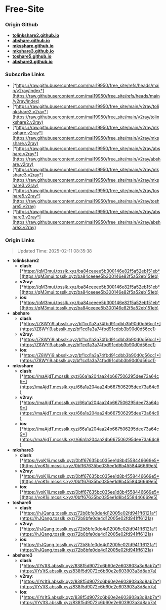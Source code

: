 # Free-Site

### Origin Github

- [**tolinkshare2.github.io**](https://github.com/tolinkshare2/tolinkshare2.github.io)
- [**abshare.github.io**](https://github.com/abshare/abshare.github.io)
- [**mksshare.github.io**](https://github.com/mksshare/mksshare.github.io)
- [**mkshare3.github.io**](https://github.com/mkshare3/mkshare3.github.io)
- [**toshare5.github.io**](https://github.com/toshare5/toshare5.github.io)
- [**abshare3.github.io**](https://github.com/abshare3/abshare3.github.io)

### Subscribe Links

- [*https://raw.githubusercontent.com/mai19950/free_site/refs/heads/main/v2ray/index*](https://raw.githubusercontent.com/mai19950/free_site/refs/heads/main/v2ray/index)
- [*https://raw.githubusercontent.com/mai19950/free_site/main/v2ray/tolinkshare2.v2ray*](https://raw.githubusercontent.com/mai19950/free_site/main/v2ray/tolinkshare2.v2ray)
- [*https://raw.githubusercontent.com/mai19950/free_site/main/v2ray/mksshare.v2ray*](https://raw.githubusercontent.com/mai19950/free_site/main/v2ray/mksshare.v2ray)
- [*https://raw.githubusercontent.com/mai19950/free_site/main/v2ray/abshare.v2ray*](https://raw.githubusercontent.com/mai19950/free_site/main/v2ray/abshare.v2ray)
- [*https://raw.githubusercontent.com/mai19950/free_site/main/v2ray/mkshare3.v2ray*](https://raw.githubusercontent.com/mai19950/free_site/main/v2ray/mkshare3.v2ray)
- [*https://raw.githubusercontent.com/mai19950/free_site/main/v2ray/toshare5.v2ray*](https://raw.githubusercontent.com/mai19950/free_site/main/v2ray/toshare5.v2ray)
- [*https://raw.githubusercontent.com/mai19950/free_site/main/v2ray/abshare3.v2ray*](https://raw.githubusercontent.com/mai19950/free_site/main/v2ray/abshare3.v2ray)

### Origin Links

> Updated Time: 2025-02-11 08:35:38

- **tolinkshare2**
  - **clash**: [*https://qM3mui.tosslk.xyz/ba84ceeee5b300146e82f5a52eb151eb*](https://qM3mui.tosslk.xyz/ba84ceeee5b300146e82f5a52eb151eb)
  - **v2ray**: [*https://qM3mui.tosslk.xyz/ba84ceeee5b300146e82f5a52eb151eb*](https://qM3mui.tosslk.xyz/ba84ceeee5b300146e82f5a52eb151eb)
  - **ios**: [*https://qM3mui.tosslk.xyz/ba84ceeee5b300146e82f5a52eb151eb*](https://qM3mui.tosslk.xyz/ba84ceeee5b300146e82f5a52eb151eb)
- **abshare**
  - **clash**: [*https://Z8WYi9.absslk.xyz/bf1cd1a3a74fbd91cdbb3b90d0d56cc1*](https://Z8WYi9.absslk.xyz/bf1cd1a3a74fbd91cdbb3b90d0d56cc1)
  - **v2ray**: [*https://Z8WYi9.absslk.xyz/bf1cd1a3a74fbd91cdbb3b90d0d56cc1*](https://Z8WYi9.absslk.xyz/bf1cd1a3a74fbd91cdbb3b90d0d56cc1)
  - **ios**: [*https://Z8WYi9.absslk.xyz/bf1cd1a3a74fbd91cdbb3b90d0d56cc1*](https://Z8WYi9.absslk.xyz/bf1cd1a3a74fbd91cdbb3b90d0d56cc1)
- **mksshare**
  - **clash**: [*https://maAjdT.mcsslk.xyz/66a1a204aa24b667506295dee73a64c9*](https://maAjdT.mcsslk.xyz/66a1a204aa24b667506295dee73a64c9)
  - **v2ray**: [*https://maAjdT.mcsslk.xyz/66a1a204aa24b667506295dee73a64c9*](https://maAjdT.mcsslk.xyz/66a1a204aa24b667506295dee73a64c9)
  - **ios**: [*https://maAjdT.mcsslk.xyz/66a1a204aa24b667506295dee73a64c9*](https://maAjdT.mcsslk.xyz/66a1a204aa24b667506295dee73a64c9)
- **mkshare3**
  - **clash**: [*https://voK1jj.mcsslk.xyz/0bff67635bc035ee1d8b4558446669e5*](https://voK1jj.mcsslk.xyz/0bff67635bc035ee1d8b4558446669e5)
  - **v2ray**: [*https://voK1jj.mcsslk.xyz/0bff67635bc035ee1d8b4558446669e5*](https://voK1jj.mcsslk.xyz/0bff67635bc035ee1d8b4558446669e5)
  - **ios**: [*https://voK1jj.mcsslk.xyz/0bff67635bc035ee1d8b4558446669e5*](https://voK1jj.mcsslk.xyz/0bff67635bc035ee1d8b4558446669e5)
- **toshare5**
  - **clash**: [*https://hJQang.tosslk.xyz/72b8bfe0de4d12005e02fd941ff6121a*](https://hJQang.tosslk.xyz/72b8bfe0de4d12005e02fd941ff6121a)
  - **v2ray**: [*https://hJQang.tosslk.xyz/72b8bfe0de4d12005e02fd941ff6121a*](https://hJQang.tosslk.xyz/72b8bfe0de4d12005e02fd941ff6121a)
  - **ios**: [*https://hJQang.tosslk.xyz/72b8bfe0de4d12005e02fd941ff6121a*](https://hJQang.tosslk.xyz/72b8bfe0de4d12005e02fd941ff6121a)
- **abshare3**
  - **clash**: [*https://lYs1tS.absslk.xyz/838f5d9072c6b60e2e603903a3d8ab7a*](https://lYs1tS.absslk.xyz/838f5d9072c6b60e2e603903a3d8ab7a)
  - **v2ray**: [*https://lYs1tS.absslk.xyz/838f5d9072c6b60e2e603903a3d8ab7a*](https://lYs1tS.absslk.xyz/838f5d9072c6b60e2e603903a3d8ab7a)
  - **ios**: [*https://lYs1tS.absslk.xyz/838f5d9072c6b60e2e603903a3d8ab7a*](https://lYs1tS.absslk.xyz/838f5d9072c6b60e2e603903a3d8ab7a)
